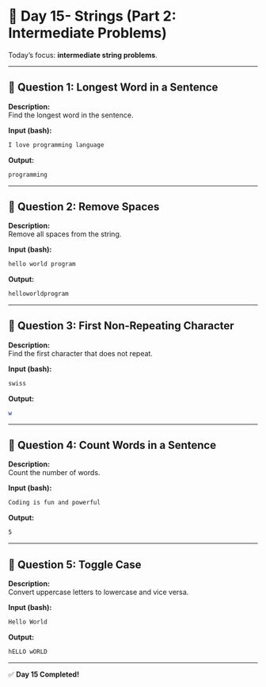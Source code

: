# 📅 Day 15- Strings (Part 2: Intermediate Problems)

Today’s focus: **intermediate string problems**.

---

## 🔹 Question 1: Longest Word in a Sentence

**Description:**  
Find the longest word in the sentence.

**Input (bash):**

```bash
I love programming language
```

**Output:**

```bash
programming
```

---

## 🔹 Question 2: Remove Spaces

**Description:**  
Remove all spaces from the string.

**Input (bash):**

```bash
hello world program
```

**Output:**

```bash
helloworldprogram
```

---

## 🔹 Question 3: First Non-Repeating Character

**Description:**  
Find the first character that does not repeat.

**Input (bash):**

```bash
swiss
```

**Output:**

```bash
w
```

---

## 🔹 Question 4: Count Words in a Sentence

**Description:**  
Count the number of words.

**Input (bash):**

```bash
Coding is fun and powerful
```

**Output:**

```bash
5
```

---

## 🔹 Question 5: Toggle Case

**Description:**  
Convert uppercase letters to lowercase and vice versa.

**Input (bash):**

```bash
Hello World
```

**Output:**

```bash
hELLO wORLD
```

---

✅ **Day 15 Completed!**
